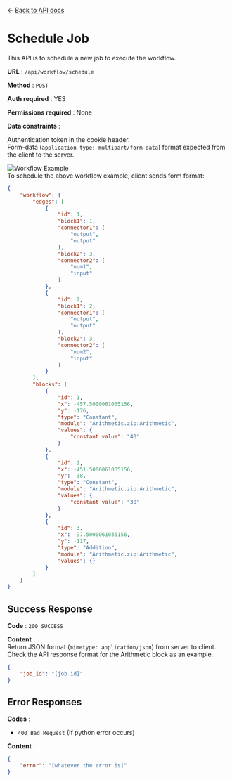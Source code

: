 &#8592; [Back to API docs](/EEG-Workflow-System/server-api)

# Schedule Job

This API is to schedule a new job to execute the workflow.

**URL** : `/api/workflow/schedule`

**Method** : `POST`

**Auth required** : YES

**Permissions required** : None

**Data constraints** : 

Authentication token in the cookie header.  
Form-data (```application-type: multipart/form-data```) format expected from the client to the server.

![Workflow Example](https://ronak66.github.io/EEG-Workflow-System/assets/workflow_example.png)  
To schedule the above workflow example, client sends form format:

```json
{
    "workflow": {
        "edges": [
            {
                "id": 1,
                "block1": 1,
                "connector1": [
                    "output",
                    "output"
                ],
                "block2": 3,
                "connector2": [
                    "num1",
                    "input"
                ]
            },
            {
                "id": 2,
                "block1": 2,
                "connector1": [
                    "output",
                    "output"
                ],
                "block2": 3,
                "connector2": [
                    "num2",
                    "input"
                ]
            }
        ],
        "blocks": [
            {
                "id": 1,
                "x": -457.5000061035156,
                "y": -176,
                "type": "Constant",
                "module": "Arithmetic.zip:Arithmetic",
                "values": {
                    "constant value": "40"
                }
            },
            {
                "id": 2,
                "x": -451.5000061035156,
                "y": -38,
                "type": "Constant",
                "module": "Arithmetic.zip:Arithmetic",
                "values": {
                    "constant value": "30"
                }
            },
            {
                "id": 3,
                "x": -97.5000061035156,
                "y": -117,
                "type": "Addition",
                "module": "Arithmetic.zip:Arithmetic",
                "values": {}
            }
        ]
    }
}
```

## Success Response

**Code** : `200 SUCCESS`

**Content** :    
Return JSON format (```mimetype: application/json```) from server to client. Check the API response format for the Arithmetic block as an example.

```json
{
    "job_id": "[job id]"
}
```

## Error Responses

**Codes** :  
- `400 Bad Request` (If python error occurs)

**Content** :  
```json
{
    "error": "[whatever the error is]"
}
```